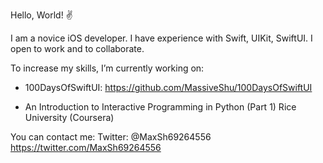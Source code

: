 Hello, World! ✌️

I am a novice iOS developer.
I have experience with Swift, UIKit, SwiftUI. I open to work and to collaborate.

To increase my skills, I’m currently working on: 
* 100DaysOfSwiftUI: 
https://github.com/MassiveShu/100DaysOfSwiftUI

* An Introduction to Interactive Programming in Python (Part 1)
Rice University (Coursera)


You can contact me: 
Twitter: @MaxSh69264556
https://twitter.com/MaxSh69264556
